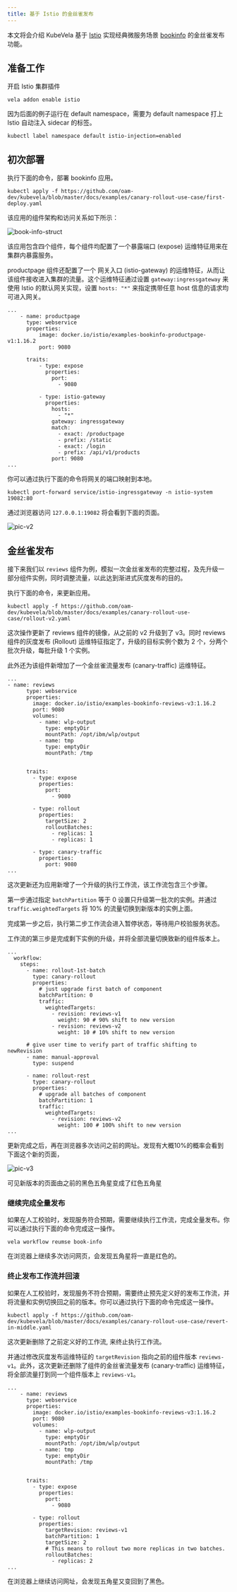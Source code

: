 ```yaml
---
title: 基于 Istio 的金丝雀发布
---
```


本文将会介绍 KubeVela 基于 [Istio](https://istio.io/latest/) 实现经典微服务场景 [bookinfo](https://istio.io/latest/docs/examples/bookinfo/?ie=utf-8&hl=en&docs-search=Canary) 的金丝雀发布功能。 

## 准备工作

开启 Istio 集群插件
```shell
vela addon enable istio
```

因为后面的例子运行在 default namespace，需要为 default namespace 打上 Istio 自动注入 sidecar 的标签。

```shell
kubectl label namespace default istio-injection=enabled
```

## 初次部署

执行下面的命令，部署 bookinfo 应用。

```shell
kubectl apply -f https://github.com/oam-dev/kubevela/blob/master/docs/examples/canary-rollout-use-case/first-deploy.yaml
```

该应用的组件架构和访问关系如下所示：

![book-info-struct](../resources/book-info-struct.jpg)

该应用包含四个组件，每个组件均配置了一个暴露端口 (expose) 运维特征用来在集群内暴露服务。 

productpage 组件还配置了一个 网关入口 (istio-gateway) 的运维特征，从而让该组件接收进入集群的流量。这个运维特征通过设置 `gateway:ingressgateway` 来使用 Istio 的默认网关实现，设置 `hosts: "*"` 来指定携带任意 host 信息的请求均可进入网关。
```shell
...
    - name: productpage
      type: webservice
      properties:
          image: docker.io/istio/examples-bookinfo-productpage-v1:1.16.2
          port: 9080

      traits:
          - type: expose
            properties:
              port:
                - 9080

          - type: istio-gateway
            properties:
              hosts:
                - "*"
              gateway: ingressgateway
              match:
                - exact: /productpage
                - prefix: /static
                - exact: /login
                - prefix: /api/v1/products
              port: 9080
...
```

你可以通过执行下面的命令将网关的端口映射到本地。
```shell
kubectl port-forward service/istio-ingressgateway -n istio-system 19082:80
```
通过浏览器访问 `127.0.0.1:19082` 将会看到下面的页面。

![pic-v2](../resources/canary-pic-v2.jpg)

## 金丝雀发布

接下来我们以 `reviews` 组件为例，模拟一次金丝雀发布的完整过程，及先升级一部分组件实例，同时调整流量，以此达到渐进式灰度发布的目的。

执行下面的命令，来更新应用。
```shell
kubectl apply -f https://github.com/oam-dev/kubevela/blob/master/docs/examples/canary-rollout-use-case/rollout-v2.yaml
```
这次操作更新了 reviews 组件的镜像，从之前的 v2 升级到了 v3。同时 reviews 组件的灰度发布 (Rollout) 运维特征指定了，升级的目标实例个数为 2 个，分两个批次升级，每批升级 1 个实例。

此外还为该组件新增加了一个金丝雀流量发布 (canary-traffic) 运维特征。
```shell
...
- name: reviews
      type: webservice
      properties:
        image: docker.io/istio/examples-bookinfo-reviews-v3:1.16.2
        port: 9080
        volumes:
          - name: wlp-output
            type: emptyDir
            mountPath: /opt/ibm/wlp/output
          - name: tmp
            type: emptyDir
            mountPath: /tmp


      traits:
        - type: expose
          properties:
            port:
              - 9080

        - type: rollout
          properties:
            targetSize: 2
            rolloutBatches:
              - replicas: 1
              - replicas: 1
              
        - type: canary-traffic
          properties:
            port: 9080
...
```

这次更新还为应用新增了一个升级的执行工作流，该工作流包含三个步骤。

第一步通过指定 `batchPartition` 等于 0 设置只升级第一批次的实例。并通过 `traffic.weightedTargets` 将 10% 的流量切换到新版本的实例上面。

完成第一步之后，执行第二步工作流会进入暂停状态，等待用户校验服务状态。

工作流的第三步是完成剩下实例的升级，并将全部流量切换致新的组件版本上。

```shell
...
  workflow:
    steps:
      - name: rollout-1st-batch
        type: canary-rollout
        properties:
          # just upgrade first batch of component
          batchPartition: 0
          traffic:
            weightedTargets:
              - revision: reviews-v1
                weight: 90 # 90% shift to new version
              - revision: reviews-v2
                weight: 10 # 10% shift to new version

      # give user time to verify part of traffic shifting to newRevision
      - name: manual-approval
        type: suspend

      - name: rollout-rest
        type: canary-rollout
        properties:
          # upgrade all batches of component
          batchPartition: 1
          traffic:
            weightedTargets:
              - revision: reviews-v2
                weight: 100 # 100% shift to new version
...
```

更新完成之后，再在浏览器多次访问之前的网址。发现有大概10%的概率会看到下面这个新的页面，

![pic-v3](../resources/canary-pic-v3.jpg)

可见新版本的页面由之前的黑色五角星变成了红色五角星

### 继续完成全量发布

如果在人工校验时，发现服务符合预期，需要继续执行工作流，完成全量发布。你可以通过执行下面的命令完成这一操作。

```shell
vela workflow reumse book-info
```

在浏览器上继续多次访问网页，会发现五角星将一直是红色的。

### 终止发布工作流并回滚

如果在人工校验时，发现服务不符合预期，需要终止预先定义好的发布工作流，并将流量和实例切换回之前的版本。你可以通过执行下面的命令完成这一操作。

```shell
kubectl apply -f https://github.com/oam-dev/kubevela/blob/master/docs/examples/canary-rollout-use-case/revert-in-middle.yaml
```

这次更新删除了之前定义好的工作流, 来终止执行工作流。

并通过修改灰度发布运维特征的 `targetRevision` 指向之前的组件版本 `reviews-v1`。此外，这次更新还删除了组件的金丝雀流量发布 (canary-traffic) 运维特征，将全部流量打到同一个组件版本上 `reviews-v1`。

```shell
...
    - name: reviews
      type: webservice
      properties:
        image: docker.io/istio/examples-bookinfo-reviews-v3:1.16.2
        port: 9080
        volumes:
          - name: wlp-output
            type: emptyDir
            mountPath: /opt/ibm/wlp/output
          - name: tmp
            type: emptyDir
            mountPath: /tmp


      traits:
        - type: expose
          properties:
            port:
              - 9080

        - type: rollout
          properties:
            targetRevision: reviews-v1
            batchPartition: 1
            targetSize: 2
            # This means to rollout two more replicas in two batches.
            rolloutBatches:
              - replicas: 2
...
```

在浏览器上继续访问网址，会发现五角星又变回到了黑色。

